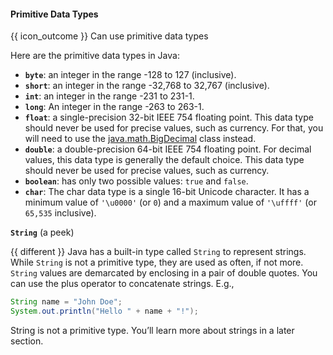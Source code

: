 <div id="title">

#### Primitive Data Types

</div>

<span id="prereqs"></span>

<span id="outcomes">{{ icon_outcome }} Can use primitive data types</span>

<div id="body">

Here are the primitive data types in Java:
* **`byte`**: an integer in the range -128 to 127 (inclusive).
* **`short`**: an integer in the range -32,768 to 32,767 (inclusive).
* **`int`**: an integer in the range -231 to 231-1.
* **`long`**: An integer in the range -263 to 263-1.
* **`float`**: a single-precision 32-bit IEEE 754 floating point. This data type should never be used for precise values, such as currency. For that, you will need to use the [java.math.BigDecimal](https://docs.oracle.com/javase/8/docs/api/java/math/BigDecimal.html) class instead.
* **`double`**: a double-precision 64-bit IEEE 754 floating point. For decimal values, this data type is generally the default choice. This data type should never be used for precise values, such as currency.
* **`boolean`**: has only two possible values: `true` and `false`.
* **`char`**: The char data type is a single 16-bit Unicode character. It has a minimum value of `'\u0000'` (or `0`) and a maximum value of `'\uffff'` (or `65,535` inclusive).


**`String`** (a peek)

{{ different }} Java has a built-in type called `String` to represent strings. While `String` is not a primitive type, they are used as often, if not more. `String` values are demarcated by enclosing in a pair of double quotes. You can use the plus operator to concatenate strings.
E.g.,
```java
String name = "John Doe";
System.out.println("Hello " + name + "!");
```

String is not a primitive type. You’ll learn more about strings in a later section.


</div>

<div id="extras">
  <include src="resourcesPanel.md" boilerplate />
</div>